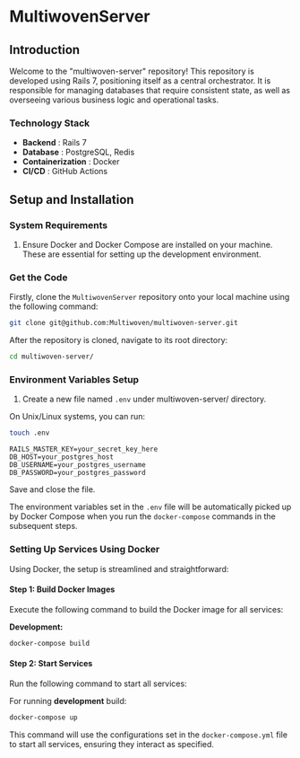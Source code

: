 # MultiwovenServer

## Introduction

Welcome to the "multiwoven-server" repository!  This repository is developed using Rails 7, positioning itself as a central orchestrator. It is responsible for managing databases that require consistent state, as well as overseeing various business logic and operational tasks.

### Technology Stack 
- **Backend** : Rails 7 
- **Database** : PostgreSQL, Redis 
- **Containerization** : Docker 
- **CI/CD** : GitHub Actions

## Setup and Installation

### System Requirements
1. Ensure Docker and Docker Compose are installed on your machine. These are essential for setting up the development environment.

### Get the Code

Firstly, clone the `MultiwovenServer` repository onto your local machine using the following command:

```bash
git clone git@github.com:Multiwoven/multiwoven-server.git
```

After the repository is cloned, navigate to its root directory:

```bash
cd multiwoven-server/
```

### Environment Variables Setup 
 
1. Create a new file named `.env` under multiwoven-server/ directory.

On Unix/Linux systems, you can run:

```bash
touch .env
```

```env
RAILS_MASTER_KEY=your_secret_key_here
DB_HOST=your_postgres_host
DB_USERNAME=your_postgres_username
DB_PASSWORD=your_postgres_password
```

Save and close the file.

The environment variables set in the `.env` file will be automatically picked up by Docker Compose when you run the `docker-compose` commands in the subsequent steps.

### Setting Up Services Using Docker

Using Docker, the setup is streamlined and straightforward:

#### Step 1: Build Docker Images

Execute the following command to build the Docker image for all services:

**Development:**
```bash
docker-compose build
```

#### Step 2: Start Services

Run the following command to start all services:

For running **development** build:
```bash
docker-compose up
```

This command will use the configurations set in the `docker-compose.yml` file to start all services, ensuring they interact as specified.